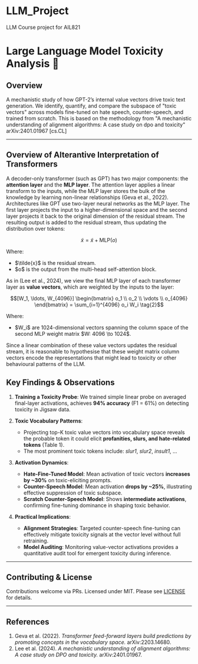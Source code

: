 # LLM_Project
LLM Course project for AIL821
# Large Language Model Toxicity Analysis 🚨

&#x20;&#x20;

## Overview

A mechanistic study of how GPT-2’s internal value vectors drive toxic text generation. We identify, quantify, and compare the subspace of "toxic vectors" across models fine-tuned on hate speech, counter-speech, and trained from scratch. This is based on the methodology from "A mechanistic understanding of alignment algorithms: A case study on dpo and toxicity" arXiv:2401.01967 [cs.CL]


---
## Overview of Alterantive Interpretation of Transformers

A decoder-only transformer (such as GPT) has two major components: the **attention layer** and the **MLP layer**. The attention layer applies a linear transform to the inputs, while the MLP layer stores the bulk of the knowledge by learning non-linear relationships (Geva et al., 2022). Architectures like GPT use two-layer neural networks as the MLP layer. The first layer projects the input to a higher-dimensional space and the second layer projects it back to the original dimension of the residual stream. The resulting output is added to the residual stream, thus updating the distribution over tokens:

```math
\tilde{x} = \tilde{x} + \mathrm{MLP}(o) \tag{1}
```

Where:

* \$\tilde{x}\$ is the residual stream.
* \$o\$ is the output from the multi-head self-attention block.

As in (Lee et al., 2024), we view the final MLP layer of each transformer layer as **value vectors**, which are weighted by the inputs to the layer:

```math
[W_1, \ldots, W_{4096}]
\begin{bmatrix}
  o_1 \\
  o_2 \\
  \vdots \\
  o_{4096}
\end{bmatrix}
= \sum_{i=1}^{4096} o_i W_i \tag{2}
```

Where:

* \$W\_i\$ are 1024-dimensional vectors spanning the column space of the second MLP weight matrix \$W: 4096 \to 1024\$.

Since a linear combination of these value vectors updates the residual stream, it is reasonable to hypothesise that these weight matrix column vectors encode the representations that might lead to toxicity or other behavioural patterns of the LLM.

## Key Findings & Observations

1. **Training a Toxicity Probe**: We trained simple linear probe on averaged final-layer activations, achieves **94% accuracy** (F1 = 61%) on detecting toxicity in Jigsaw data.

2. **Toxic Vocabulary Patterns**:

   * Projecting top-K toxic value vectors into vocabulary space reveals the probable token it could elicit **profanities, slurs, and hate-related tokens** (Table 1).
   * The most prominent toxic tokens include: *slur1*, *slur2*, *insult1*, ...


4. **Activation Dynamics**:

   * **Hate-Fine-Tuned Model**: Mean activation of toxic vectors **increases by \~30%** on toxic-eliciting prompts.
   * **Counter-Speech Model**: Mean activation **drops by \~25%**, illustrating effective suppression of toxic subspace.
   * **Scratch Counter-Speech Model**: Shows **intermediate activations**, confirming fine-tuning dominance in shaping toxic behavior.

5. **Practical Implications**:

   * **Alignment Strategies**: Targeted counter-speech fine-tuning can effectively mitigate toxicity signals at the vector level without full retraining.
   * **Model Auditing**: Monitoring value-vector activations provides a quantitative audit tool for emergent toxicity during inference.

---

## Contributing & License

Contributions welcome via PRs. Licensed under MIT. Please see [LICENSE](LICENSE) for details.

---

## References

1. Geva et al. (2022). *Transformer feed-forward layers build predictions by promoting concepts in the vocabulary space.* arXiv:2203.14680.
2. Lee et al. (2024). *A mechanistic understanding of alignment algorithms: A case study on DPO and toxicity.* arXiv:2401.01967.

